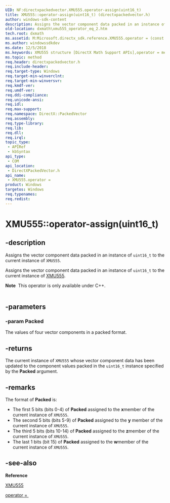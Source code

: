 ```yaml
---
UID: NF:directxpackedvector.XMU555.operator-assign(uint16_t)
title: XMU555::operator-assign(uint16_t) (directxpackedvector.h)
author: windows-sdk-content
description: Assigns the vector component data packed in an instance of uint16_t to the current instance of XMU555.
old-location: dxmath\xmu555_operator_eq_2.htm
tech.root: dxmath
ms.assetid: M:Microsoft.directx_sdk.reference.XMU555.operator = (const uint16_t)
ms.author: windowssdkdev
ms.date: 12/5/2018
ms.keywords: XMU555 structure [DirectX Math Support APIs],operator = method, XMU555.operator =(const uint16_t), XMU555.operator-assign(uint16_t), XMU555.operator=, XMU555::operator-assign(uint16_t), XMU555::operator=, dxmath.xmu555_operator_eq_2, operator = method [DirectX Math Support APIs], operator = method [DirectX Math Support APIs],XMU555 structure, operator=
ms.topic: method
req.header: directxpackedvector.h
req.include-header: 
req.target-type: Windows
req.target-min-winverclnt: 
req.target-min-winversvr: 
req.kmdf-ver: 
req.umdf-ver: 
req.ddi-compliance: 
req.unicode-ansi: 
req.idl: 
req.max-support: 
req.namespace: DirectX::PackedVector
req.assembly: 
req.type-library: 
req.lib: 
req.dll: 
req.irql: 
topic_type:
 - APIRef
 - kbSyntax
api_type:
 - COM
api_location:
 - DirectXPackedVector.h
api_name:
 - XMU555.operator =
product: Windows
targetos: Windows
req.typenames: 
req.redist: 
---
```


# XMU555::operator-assign(uint16_t)


## -description


Assigns the vector component data packed in an instance of <code>uint16_t</code> to the current
	instance of <code>XMU555</code>.
    

Assigns the vector component data packed in an instance of <code>uint16_t</code> to the current
	instance of <a href="https://msdn.microsoft.com/e3cc449d-4db8-402e-9d92-38ae5022deaf">XMU555</a>.
<div class="alert"><b>Note</b>  This operator is only available under C++.
    </div><div> </div>

## -parameters




### -param Packed

The values of four vector components in a packed format.
	    


## -returns



 The current instance of <code>XMU555</code> whose
	    vector component data has been updated to the component values packed in the
	    <code>uint16_t</code> instance specified by the <b>Packed</b> argument.
	    




## -remarks



The format of <b>Packed</b> is:
	

<ul>
<li>
The first 5 bits (bits 0-4) of <b>Packed</b> assigned to the <b>x</b>member of the current instance of <code>XMU555</code>.
		

</li>
<li>
The second 5 bits (bits 5-9) of <b>Packed</b> assigned to the
		    <b>y</b> member of the current instance of <code>XMU555</code>.
		

</li>
<li>
The third 5 bits (bits 10-14) of <b>Packed</b> assigned to the <b>z</b>member of the current instance of <code>XMU555</code>.
		

</li>
<li>
The last 1 bits (bit 15) of <b>Packed</b> assigned to the <b>w</b>member of the current instance of <code>XMU555</code>.
		

</li>
</ul>



## -see-also




<b>Reference</b>



<a href="https://msdn.microsoft.com/e3cc449d-4db8-402e-9d92-38ae5022deaf">XMU555</a>



<a href="https://msdn.microsoft.com/f2deb13c-c389-461e-aba7-2520b454d46e">operator = </a>
 

 

